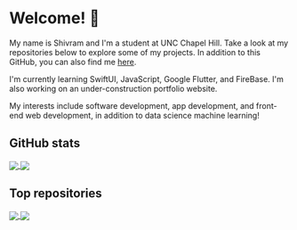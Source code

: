 # Welcome! 👋
My name is Shivram and I'm a student at UNC Chapel Hill. Take a look at my repositories below to explore some of my projects. In addition to this GitHub, you can also find me [here](http://linkedin.com/in/shivram-ramkumar). 

I'm currently learning SwiftUI, JavaScript, Google Flutter, and FireBase. I'm also working on an under-construction portfolio website.

My interests include software development, app development, and front-end web development, in addition to data science machine learning!

## GitHub stats
<a href="https://github.com/ShivramR/">
  <img align=center src="https://github-readme-stats.vercel.app/api/top-langs/?username=ShivramR&bg_color=40,057c96,003743,002C37&title_color=f7f7de&text_color=e7e7cc&langs_count=3">
</a>

<a href="https://github.com/ShivramR/">
  <img align=center src="https://github-readme-stats.vercel.app/api?username=ShivramR&show_icons=true&bg_color=40,002c37,003743,057c96&title_color=f7f7de&text_color=e7e7cc&line_height=27&icon_color=fcba03">
</a>

## Top repositories
<a href="https://github.com/ShivramR/DERI-2019/">
  <img align=center src="https://github-readme-stats.vercel.app/api/pin/?username=ShivramR&repo=DERI-2019&bg_color=40,6f3e96,291738&title_color=f7f7de&text_color=e7e7cc&icon_color=fcba03">
</a>

<a href="https://github.com/ShivramR/AI-Mentorship/">
  <img align=center src="https://github-readme-stats.vercel.app/api/pin/?username=ShivramR&repo=AI-Mentorship&bg_color=40,291738,6f3e96&title_color=f7f7de&text_color=e7e7cc&icon_color=fcba03">
</a>

<!--
**ShivramR/ShivramR** is a ✨ _special_ ✨ repository because its `README.md` (this file) appears on your GitHub profile.

Here are some ideas to get you started:

- 🔭 I’m currently working on ...
- 🌱 I’m currently learning ...
- 👯 I’m looking to collaborate on ...
- 🤔 I’m looking for help with ...
- 💬 Ask me about ...
- 📫 How to reach me: ...
- 😄 Pronouns: ...
- ⚡ Fun fact: ...
-->
